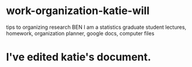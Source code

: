 # work-organization-katie-will
tips to organizing research
BEN
I am a statistics graduate student
lectures, homework, organization
planner, google docs, computer files

# I've edited katie's document.
